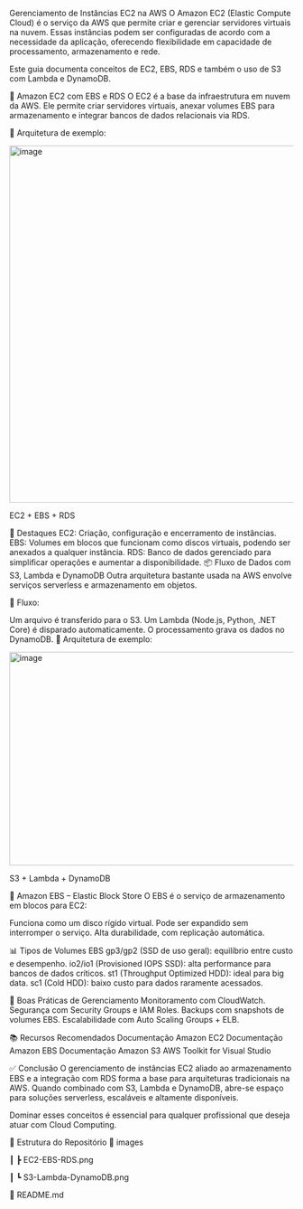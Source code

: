 Gerenciamento de Instâncias EC2 na AWS
O Amazon EC2 (Elastic Compute Cloud) é o serviço da AWS que permite criar e gerenciar servidores virtuais na nuvem.
Essas instâncias podem ser configuradas de acordo com a necessidade da aplicação, oferecendo flexibilidade em capacidade de processamento, armazenamento e rede.

Este guia documenta conceitos de EC2, EBS, RDS e também o uso de S3 com Lambda e DynamoDB.

🚀 Amazon EC2 com EBS e RDS
O EC2 é a base da infraestrutura em nuvem da AWS. Ele permite criar servidores virtuais, anexar volumes EBS para armazenamento e integrar bancos de dados relacionais via RDS.

📌 Arquitetura de exemplo:

<img width="761" height="632" alt="image" src="https://github.com/user-attachments/assets/60b9f519-35b0-43f1-afd3-516fb6ebd45d" />



EC2 + EBS + RDS

🔑 Destaques
EC2: Criação, configuração e encerramento de instâncias.
EBS: Volumes em blocos que funcionam como discos virtuais, podendo ser anexados a qualquer instância.
RDS: Banco de dados gerenciado para simplificar operações e aumentar a disponibilidade.
📦 Fluxo de Dados com S3, Lambda e DynamoDB
Outra arquitetura bastante usada na AWS envolve serviços serverless e armazenamento em objetos.

📌 Fluxo:

Um arquivo é transferido para o S3.
Um Lambda (Node.js, Python, .NET Core) é disparado automaticamente.
O processamento grava os dados no DynamoDB.
📌 Arquitetura de exemplo:


<img width="622" height="378" alt="image" src="https://github.com/user-attachments/assets/e1ae66ed-09b6-4b69-b85f-5b64398767c5" />



S3 + Lambda + DynamoDB

💾 Amazon EBS – Elastic Block Store
O EBS é o serviço de armazenamento em blocos para EC2:

Funciona como um disco rígido virtual.
Pode ser expandido sem interromper o serviço.
Alta durabilidade, com replicação automática.

📊 Tipos de Volumes EBS
gp3/gp2 (SSD de uso geral): equilíbrio entre custo e desempenho.
io2/io1 (Provisioned IOPS SSD): alta performance para bancos de dados críticos.
st1 (Throughput Optimized HDD): ideal para big data.
sc1 (Cold HDD): baixo custo para dados raramente acessados.


🔄 Boas Práticas de Gerenciamento
Monitoramento com CloudWatch.
Segurança com Security Groups e IAM Roles.
Backups com snapshots de volumes EBS.
Escalabilidade com Auto Scaling Groups + ELB.


📚 Recursos Recomendados
Documentação Amazon EC2
Documentação Amazon EBS
Documentação Amazon S3
AWS Toolkit for Visual Studio


✅ Conclusão
O gerenciamento de instâncias EC2 aliado ao armazenamento EBS e a integração com RDS forma a base para arquiteturas tradicionais na AWS.
Quando combinado com S3, Lambda e DynamoDB, abre-se espaço para soluções serverless, escaláveis e altamente disponíveis.


Dominar esses conceitos é essencial para qualquer profissional que deseja atuar com Cloud Computing.





📌 Estrutura do Repositório
 📂 images
 
 ┃ ┣ EC2-EBS-RDS.png
 
 ┃ ┗ S3-Lambda-DynamoDB.png
 
 📜 README.md
